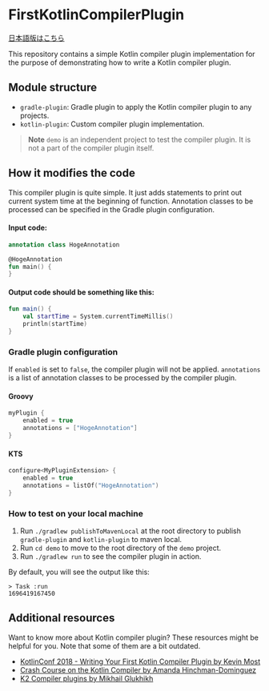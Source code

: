 # FirstKotlinCompilerPlugin

[日本語版はこちら](README-ja.md)

This repository contains a simple Kotlin compiler plugin implementation
for the purpose of demonstrating how to write a Kotlin compiler plugin.

## Module structure

- `gradle-plugin`: Gradle plugin to apply the Kotlin compiler plugin to any projects.
- `kotlin-plugin`: Custom compiler plugin implementation.

> **Note**
> `demo` is an independent project to test the compiler plugin.
> It is not a part of the compiler plugin itself.

## How it modifies the code

This compiler plugin is quite simple.
It just adds statements to print out current system time at the beginning of function.
Annotation classes to be processed can be specified in the Gradle plugin configuration.

#### Input code:

```kotlin
annotation class HogeAnnotation

@HogeAnnotation
fun main() {
}
```

#### Output code should be something like this:

```kotlin
fun main() {
    val startTime = System.currentTimeMillis()
    println(startTime)
}
```

### Gradle plugin configuration

If `enabled` is set to `false`, the compiler plugin will not be applied.
`annotations` is a list of annotation classes to be processed by the compiler plugin.

#### Groovy

```groovy
myPlugin {
    enabled = true
    annotations = ["HogeAnnotation"]
}
```

#### KTS

```kotlin
configure<MyPluginExtension> {
    enabled = true
    annotations = listOf("HogeAnnotation")
}
```

### How to test on your local machine

1. Run `./gradlew publishToMavenLocal` at the root directory to publish `gradle-plugin`
   and `kotlin-plugin` to maven local.
2. Run `cd demo` to move to the root directory of the `demo` project.
3. Run `./gradlew run` to see the compiler plugin in action.

By default, you will see the output like this:

```
> Task :run
1696419167450
```

## Additional resources

Want to know more about Kotlin compiler plugin? These resources might be helpful for you.
Note that some of them are a bit outdated.

- [KotlinConf 2018 - Writing Your First Kotlin Compiler Plugin by Kevin Most](https://www.youtube.com/watch?v=w-GMlaziIyo)
- [Crash Course on the Kotlin Compiler by Amanda Hinchman-Dominguez](https://www.youtube.com/watch?v=wUGfuWHCqrc)
- [K2 Compiler plugins by Mikhail Glukhikh](https://www.youtube.com/watch?v=Pl-89n9wDqo)
